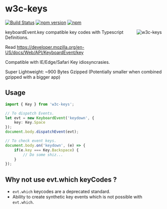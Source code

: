 # w3c-keys
[![Build Status](https://travis-ci.org/ashubham/w3c-keys.svg?branch=master)](https://travis-ci.org/ashubham/w3c-keys)
[![npm version](https://badge.fury.io/js/w3c-keys.svg)](https://badge.fury.io/js/w3c-keys)
[![npm](https://img.shields.io/npm/dm/w3c-keys.svg)](https://www.npmjs.com/package/w3c-keys)

<img src="https://github.com/ashubham/w3c-keys/raw/master/assets/keys.jpg" align="right" alt="w3c-keys" />

keyboardEvent.key compatible key codes with Typescript Definitions.

Read https://developer.mozilla.org/en-US/docs/Web/API/KeyboardEvent/key

Compatible with IE/Edge/Safari Key idiosyncrasies.

Super Lightweight: ~900 Bytes Gzipped (Potentially smaller when combined gzipped with a bigger app)

## Usage

```typescript
import { Key } from 'w3c-keys';

// To dispatch Events.
let evt = new KeyboardEvent('keydown', {
    key: Key.Space
});
document.body.dispatchEvent(evt);

// To check event keys.
document.body.on('keydown', (e) => {
    if(e.key === Key.Backspace) {
        // Do some shiz...
    }
});
```

## Why not use evt.which keyCodes ?

- `evt.which` keycodes are a deprecated standard.
- Ability to create synthetic key events which is not possible with `evt.which`.

